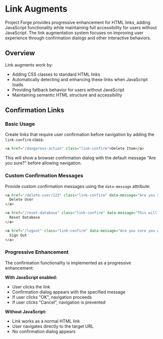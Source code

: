 # Link Augments

Project Forge provides progressive enhancement for HTML links, adding JavaScript functionality while maintaining full accessibility for users without JavaScript. The link augmentation system focuses on improving user experience through confirmation dialogs and other interactive behaviors.

## Overview

Link augments work by:
- Adding CSS classes to standard HTML links
- Automatically detecting and enhancing these links when JavaScript loads
- Providing fallback behavior for users without JavaScript
- Maintaining semantic HTML structure and accessibility

## Confirmation Links

### Basic Usage

Create links that require user confirmation before navigation by adding the `link-confirm` class:

```html
<a href="/dangerous-action" class="link-confirm">Delete Item</a>
```

This will show a browser confirmation dialog with the default message "Are you sure?" before allowing navigation.

### Custom Confirmation Messages

Provide custom confirmation messages using the `data-message` attribute:

```html
<a href="/delete-user/123" class="link-confirm" data-message="Are you sure you want to delete this user? This action cannot be undone.">
  Delete User
</a>

<a href="/reset-database" class="link-confirm" data-message="This will reset all data. Continue?">
  Reset Database
</a>

<a href="/logout" class="link-confirm" data-message="Are you sure you want to log out?">
  Sign Out
</a>
```

### Progressive Enhancement

The confirmation functionality is implemented as a progressive enhancement:

**With JavaScript enabled:**
- User clicks the link
- Confirmation dialog appears with the specified message
- If user clicks "OK", navigation proceeds
- If user clicks "Cancel", navigation is prevented

**Without JavaScript:**
- Link works as a normal HTML link
- User navigates directly to the target URL
- No confirmation dialog appears
